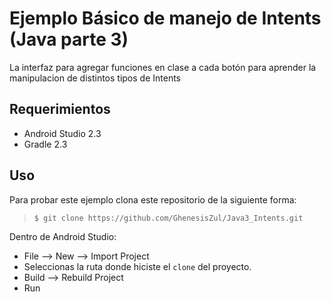 # Ejemplo Básico de manejo de Intents (Java parte 3)

La interfaz para agregar funciones en clase a cada botón para aprender la manipulacion de distintos tipos de Intents


## Requerimientos

  * Android Studio 2.3
  * Gradle 2.3

## Uso

Para probar este ejemplo clona este repositorio de la siguiente forma:
>
>     $ git clone https://github.com/GhenesisZul/Java3_Intents.git

Dentro de Android Studio:

* File --> New --> Import Project
* Seleccionas la ruta donde hiciste el `clone` del proyecto.
* Build --> Rebuild Project
* Run

